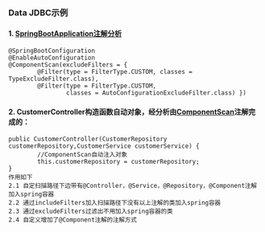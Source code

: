 ###  Data JDBC示例

#### 1. [SpringBootApplication注解分析](https://www.jianshu.com/p/4e1cab2d8431)
```
@SpringBootConfiguration
@EnableAutoConfiguration
@ComponentScan(excludeFilters = {
		@Filter(type = FilterType.CUSTOM, classes = TypeExcludeFilter.class),
		@Filter(type = FilterType.CUSTOM,
				classes = AutoConfigurationExcludeFilter.class) })
```


#### 2. CustomerController构造函数自动对象，经分析由[ComponentScan](https://blog.51cto.com/4247649/2118342)注解完成的：
```
public CustomerController(CustomerRepository customerRepository,CustomerService customerService) {
	    //ComponentScan自动注入对象
		this.customerRepository = customerRepository;		
}
作用如下
2.1 自定扫描路径下边带有@Controller，@Service，@Repository，@Component注解加入spring容器
2.2 通过includeFilters加入扫描路径下没有以上注解的类加入spring容器
2.3 通过excludeFilters过滤出不用加入spring容器的类
2.4 自定义增加了@Component注解的注解方式
```

